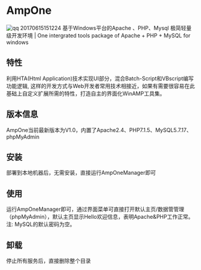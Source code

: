 # AmpOne
![qq 20170615151224](https://user-images.githubusercontent.com/11038908/27210681-a807ee2c-5286-11e7-8009-b9da65302910.png)
基于Windows平台的Apache 、PHP、Mysql 极简轻量级开发环境 | One intergrated tools package of Apache + PHP + MySQL for windows

## 特性 
利用HTA(Html Application)技术实现UI部分，混合Batch-Script和VBscript编写功能逻辑, 这样的开发方式与Web开发者常用技术相接近，如果有需要很容易在此基础上自定义扩展所需的特性，打造自主的界面化WinAMP工具集。

## 版本信息 
AmpOne当前最新版本为V1.0，内置了Apache2.4、PHP7.1.5、MySQL5.7.17、phpMyAdmin

## 安装
部署到本地机器后，无需安装，直接运行AmpOneManager即可

## 使用
运行AmpOneManager即可，通过界面菜单可直接打开默认主页/数据管管理（phpMyAdmin），默认主页显示Hello欢迎信息，表明Apache&PHP工作正常。
注: MySQL的默认密码为空。

## 卸载
停止所有服务后，直接删除整个目录
